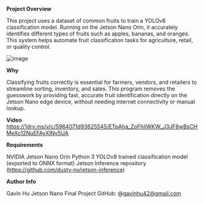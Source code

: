 **Project Overview**

This project uses a dataset of common fruits to train a YOLOv8 classification model. Running on the Jetson Nano Orin, it accurately identifies different types of fruits such as apples, bananas, and oranges. This system helps automate fruit classification tasks for agriculture, retail, or quality control.

![image](https://github.com/user-attachments/assets/aadcd59b-abe9-4b1c-b314-635feba48652)

**Why**

Classifying fruits correctly is essential for farmers, vendors, and retailers to streamline sorting, inventory, and sales. This program removes the guesswork by providing fast, accurate fruit identification directly on the Jetson Nano edge device, without needing internet connectivity or manual lookup.


**Video**
https://1drv.ms/v/c/5964071d93625545/ETpAha_ZoFhIiWKW_J3JF8wBsCHMeXc12NuEFAyXINy5UA 


**Requirements**

NVIDIA Jetson Nano Orin
Python 3
YOLOv8 trained classification model (exported to ONNX format)
Jetson Inference repository (https://github.com/dusty-nv/jetson-inference)

**Author Info**

Gavin Hu
Jetson Nano Final Project
GitHub: @gavinhu42@gmail.com

